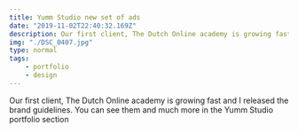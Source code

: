 ```yaml
---
title: Yumm Studio new set of ads
date: "2019-11-02T22:40:32.169Z"
description: Our first client, The Dutch Online academy is growing fast and I released the brand guidelines. You can see them and much more in the Yumm Studio portfolio section.
img: "./DSC_0407.jpg"
type: normal
tags:
    - portfolio
    - design
---
```


Our first client, The Dutch Online academy is growing fast and I released the brand guidelines. You can see them and much more in the Yumm Studio portfolio section
